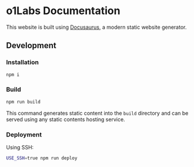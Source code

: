 # o1Labs Documentation

This website is built using [Docusaurus](https://docusaurus.io/), a modern static website generator.

## Development
### Installation

```sh
npm i
```

### Build

```sh
npm run build
```

This command generates static content into the `build` directory and can be served using any static contents hosting service.

### Deployment

Using SSH:

```sh
USE_SSH=true npm run deploy
```

